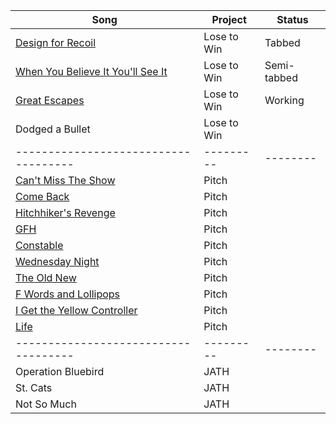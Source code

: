 
| Song | Project | Status |
|------|---------|--------|
| [Design for Recoil](https://raw.githubusercontent.com/johnsug/tabs/master/ltw/design_for_recoil.txt) | Lose to Win | Tabbed |
| [When You Believe It You'll See It](https://raw.githubusercontent.com/johnsug/tabs/master/ltw/when_you_believe_it.txt) | Lose to Win | Semi-tabbed |
| [Great Escapes](https://raw.github.com/johnsug/tabs/blob/master/ltw/great_escapes.txt) | Lose to Win | Working |
| Dodged a Bullet | Lose to Win |  |
|------------------------------------|---------|--------|
| [Can't Miss The Show](https://github.com/johnsug/tabs/blob/master/pitch/cant_miss_the_show.txt) | Pitch |  |
| [Come Back](https://github.com/johnsug/tabs/blob/master/pitch/come_back.txt) | Pitch |  |
| [Hitchhiker's Revenge](https://github.com/johnsug/tabs/blob/master/pitch/hitchhikers_revenge.txt) | Pitch |  |
| [GFH](https://github.com/johnsug/tabs/blob/master/pitch/gfh.txt) | Pitch |  |
| [Constable](https://github.com/johnsug/tabs/blob/master/pitch/constable.txt) | Pitch |  |
| [Wednesday Night](https://github.com/johnsug/tabs/blob/master/pitch/wednesday_night.txt) | Pitch |  |
| [The Old New](https://github.com/johnsug/tabs/blob/master/pitch/the_old_new.txt) | Pitch |  |
| [F Words and Lollipops](https://github.com/johnsug/tabs/blob/master/pitch/f_words_and_lollipops.txt) | Pitch |  |
| [I Get the Yellow Controller](https://github.com/johnsug/tabs/blob/master/pitch/yellow_controller.txt) | Pitch |  |
| [Life](https://github.com/johnsug/tabs/blob/master/pitch/life.txt) | Pitch |  |
|------------------------------------|---------|--------|
| Operation Bluebird | JATH |  |
| St. Cats | JATH |  |
| Not So Much | JATH |  |
